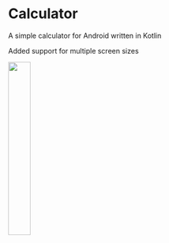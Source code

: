# Calculator
A simple calculator for Android written in Kotlin

Added support for multiple screen sizes
 
<img src="https://user-images.githubusercontent.com/67823654/87328187-66642880-c535-11ea-833b-d5a61c6ac5a4.png" width="30%" height="30%">
